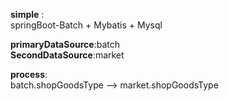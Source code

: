 **simple** :  
  springBoot-Batch + Mybatis + Mysql  
    
  **primaryDataSource**:batch  
  **SecondDataSource**:market  
    
  **process**:  
  batch.shopGoodsType --> market.shopGoodsType  